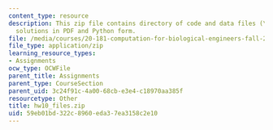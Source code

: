 ```yaml
---
content_type: resource
description: This zip file contains directory of code and data files (\media) and
  solutions in PDF and Python form.
file: /media/courses/20-181-computation-for-biological-engineers-fall-2006/59eb01bd322c8960eda37ea3158c2e10_hw10_files.zip
file_type: application/zip
learning_resource_types:
- Assignments
ocw_type: OCWFile
parent_title: Assignments
parent_type: CourseSection
parent_uid: 3c24f91c-4a00-68cb-e3e4-c18970aa385f
resourcetype: Other
title: hw10_files.zip
uid: 59eb01bd-322c-8960-eda3-7ea3158c2e10
---
```

